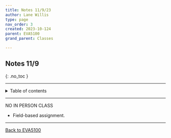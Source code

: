 ```yaml
---
title: Notes 11/9/23
author: Lane Willis
type: page
nav_order: 3
created: 2023-10-124
parent: EVA5100
grand_parent: Classes

---
```


## Notes 11/9
{: .no_toc }

---

<details closed markdown="block">
  <summary>
    Table of contents
  </summary>
  {: .text-delta }
1. TOC
{:toc}
</details>

---

NO IN PERSON CLASS
- Field-based assignment.

---

[Back to EVA5100](/classes/semester-6/eva5100/eva5100.html)